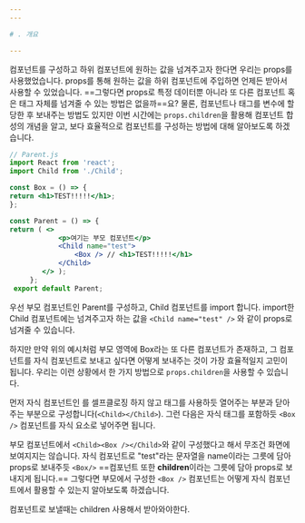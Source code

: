 ```yaml
---
---

# . 개요

---
```


컴포넌트를 구성하고 하위 컴포넌트에 원하는 값을 넘겨주고자 한다면 우리는 props를 사용했었습니다. props를 통해 원하는 값을 하위 컴포넌트에 주입하면 언제든 받아서 사용할 수 있었습니다. ==그렇다면 props로 특정 데이터뿐 아니라 또 다른 컴포넌트 혹은 태그 자체를 넘겨줄 수 있는 방법은 없을까==요? 물론, 컴포넌트나 태그를 변수에 할당한 후 보내주는 방법도 있지만 이번 시간에는 `props.children`을 활용해 컴포넌트 합성의 개념을 알고, 보다 효율적으로 컴포넌트를 구성하는 방법에 대해 알아보도록 하겠습니다.
``` jsx
// Parent.js 
import React from 'react';
import Child from './Child';

const Box = () => {
return <h1>TEST!!!!!</h1>;
}; 

const Parent = () => {
return ( <>
			<p>여기는 부모 컴포넌트</p> 
			<Child name="test"> 
				<Box /> // <h1>TEST!!!!!</h1> 
			</Child> 
		</> );
	 };
 export default Parent;

```

우선 부모 컴포넌트인 Parent를 구성하고, Child 컴포넌트를 import 합니다. import한 Child 컴포넌트에는 넘겨주고자 하는 값을 `<Child name="test" />` 와 같이 props로 넘겨줄 수 있습니다.  
  

하지만 만약 위의 예시처럼 부모 영역에 Box라는 또 다른 컴포넌트가 존재하고, 그 컴포넌트를 자식 컴포넌트로 보내고 싶다면 어떻게 보내주는 것이 가장 효율적일지 고민이 됩니다. 우리는 이런 상황에서 한 가지 방법으로 `props.children`을 사용할 수 있습니다.  
  

먼저 자식 컴포넌트인 를 셀프클로징 하지 않고 태그를 사용하듯 열어주는 부분과 닫아주는 부분으로 구성합니다(`<Child></Child>`). 그런 다음은 자식 태그를 포함하듯 `<Box />` 컴포넌트를 자식 요소로 넣어주면 됩니다.

부모 컴포넌트에서 `<Child><Box /></Child>`와 같이 구성했다고 해서 무조건 화면에 보여지지는 않습니다. 자식 컴포넌트로 "test"라는 문자열을 name이라는 그릇에 담아 props로 보내주듯 `<Box/>` ==컴포넌트 또한 **children**이라는 그릇에 담아 props로 보내지게 됩니다.== 그렇다면 부모에서 구성한 `<Box />` 컴포넌트는 어떻게 자식 컴포넌트에서 활용할 수 있는지 알아보도록 하겠습니다.

컴포넌트로 보낼때는 children 사용해서 받아와야한다. 
